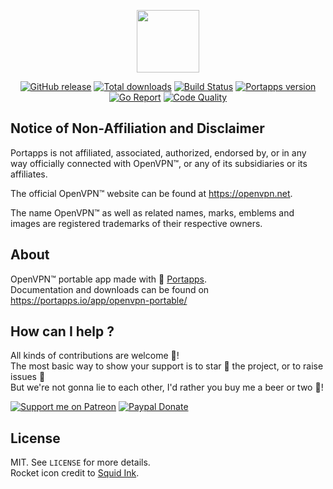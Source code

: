 <p align="center"><a href="https://portapps.io/app/openvpn-portable/" target="_blank"><img width="100" src="https://github.com/portapps/openvpn-portable/blob/master/res/papp.png"></a></p>

<p align="center">
  <a href="https://portapps.io/app/openvpn-portable/#download"><img src="https://img.shields.io/github/release/portapps/openvpn-portable.svg?style=flat-square" alt="GitHub release"></a>
  <a href="https://portapps.io/app/openvpn-portable/#download"><img src="https://img.shields.io/github/downloads/portapps/openvpn-portable/total.svg?style=flat-square" alt="Total downloads"></a>
  <a href="https://travis-ci.com/portapps/openvpn-portable"><img src="https://img.shields.io/travis/com/portapps/openvpn-portable/master.svg?style=flat-square" alt="Build Status"></a>
  <a href="https://github.com/portapps/portapps"><img src="https://img.shields.io/badge/portapps-1.25.0-479fdb.svg?style=flat-square" alt="Portapps version"></a>
  <a href="https://goreportcard.com/report/github.com/portapps/openvpn-portable"><img src="https://goreportcard.com/badge/github.com/portapps/openvpn-portable?style=flat-square" alt="Go Report"></a>
  <a href="https://www.codacy.com/app/portapps/openvpn-portable"><img src="https://img.shields.io/codacy/grade/69187668bf5f4ca5b6c0c3c9aeba05f7.svg?style=flat-square" alt="Code Quality"></a>
</p>

## Notice of Non-Affiliation and Disclaimer

Portapps is not affiliated, associated, authorized, endorsed by, or in any way officially connected with OpenVPN™, or any of its subsidiaries or its affiliates.

The official OpenVPN™ website can be found at https://openvpn.net.

The name OpenVPN™ as well as related names, marks, emblems and images are registered trademarks of their respective owners.

## About

OpenVPN™ portable app made with 🚀 [Portapps](https://portapps.io).<br />
Documentation and downloads can be found on https://portapps.io/app/openvpn-portable/

## How can I help ?

All kinds of contributions are welcome :raised_hands:!<br />
The most basic way to show your support is to star :star2: the project, or to raise issues :speech_balloon:<br />
But we're not gonna lie to each other, I'd rather you buy me a beer or two :beers:!

[![Support me on Patreon](https://portapps.io/img/patreon.png)](https://www.patreon.com/crazymax) 
[![Paypal Donate](https://portapps.io/img/paypal-donate.png)](https://www.paypal.me/crazyws)

## License

MIT. See `LICENSE` for more details.<br />
Rocket icon credit to [Squid Ink](http://thesquid.ink).
